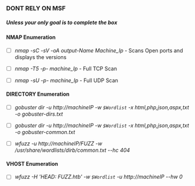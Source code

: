 ### DONT RELY ON MSF
##### Unless your only goal is to complete the box

#### NMAP Enumeration
- [ ] *nmap -sC -sV -oA output-Name Machine_Ip* - Scans Open ports and displays the versions<br />
- [ ] *nmap -T5 -p- machine_Ip* - Full TCP Scan <br />
- [ ] *nmap -sU -p- machine_Ip* - Full UDP Scan <br />


#### DIRECTORY Enumeration
- [ ] *gobuster dir -u http://machineIP -w ```$Wordlist``` -x html,php,json,aspx,txt -o gobuster-dirs.txt*
- [ ] *gobuster dir -u http://machineIP -w ```$Wordlist``` -x html,php,json,aspx,txt -o gobuster-common.txt*
- [ ] *wfuzz -u http://machineIP/FUZZ -w /usr/share/wordlists/dirb/common.txt --hc 404*


#### VHOST Enumeration
- [ ] *wfuzz -H 'HEAD: FUZZ.htb' -w ```$Wordlist``` -u http://machineIP --hw 0*
